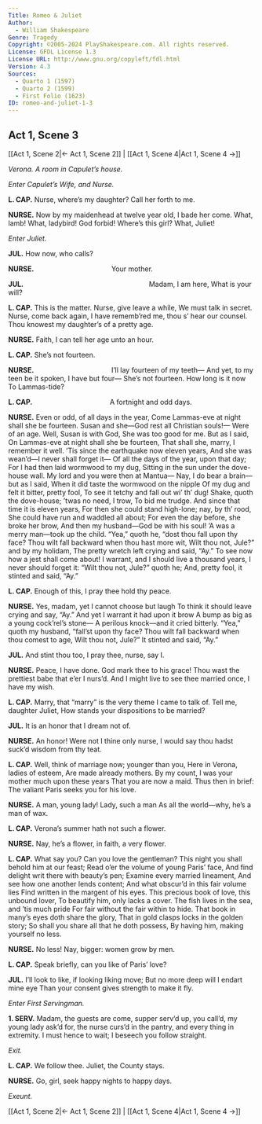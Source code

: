 ```yaml
---
Title: Romeo & Juliet
Author: 
  - William Shakespeare
Genre: Tragedy
Copyright: ©2005-2024 PlayShakespeare.com. All rights reserved.
License: GFDL License 1.3
License URL: http://www.gnu.org/copyleft/fdl.html
Version: 4.3
Sources:
  - Quarto 1 (1597)
  - Quarto 2 (1599)
  - First Folio (1623)
ID: romeo-and-juliet-1-3
---
```


## Act 1, Scene 3
[[Act 1, Scene 2|← Act 1, Scene 2]] | [[Act 1, Scene 4|Act 1, Scene 4 →]]

*Verona. A room in Capulet’s house.*

*Enter Capulet’s Wife, and Nurse.*

**L. CAP.**
Nurse, where’s my daughter? Call her forth to me.

**NURSE.**
Now by my maidenhead at twelve year old,
I bade her come. What, lamb! What, ladybird!
God forbid! Where’s this girl? What, Juliet!

*Enter Juliet.*

**JUL.**
How now, who calls?

**NURSE.**
           Your mother.

**JUL.**
                  Madam, I am here,
What is your will?

**L. CAP.**
This is the matter. Nurse, give leave a while,
We must talk in secret. Nurse, come back again,
I have rememb’red me, thou s’ hear our counsel.
Thou knowest my daughter’s of a pretty age.

**NURSE.**
Faith, I can tell her age unto an hour.

**L. CAP.**
She’s not fourteen.

**NURSE.**
           I’ll lay fourteen of my teeth⁠—
And yet, to my teen be it spoken, I have but four⁠—
She’s not fourteen. How long is it now
To Lammas-tide?

**L. CAP.**
           A fortnight and odd days.

**NURSE.**
Even or odd, of all days in the year,
Come Lammas-eve at night shall she be fourteen.
Susan and she—God rest all Christian souls!⁠—
Were of an age. Well, Susan is with God,
She was too good for me. But as I said,
On Lammas-eve at night shall she be fourteen,
That shall she, marry, I remember it well.
’Tis since the earthquake now eleven years,
And she was wean’d—I never shall forget it⁠—
Of all the days of the year, upon that day;
For I had then laid wormwood to my dug,
Sitting in the sun under the dove-house wall.
My lord and you were then at Mantua⁠—
Nay, I do bear a brain—but as I said,
When it did taste the wormwood on the nipple
Of my dug and felt it bitter, pretty fool,
To see it tetchy and fall out wi’ th’ dug!
Shake, quoth the dove-house; ’twas no need, I trow,
To bid me trudge.
And since that time it is eleven years,
For then she could stand high-lone; nay, by th’ rood,
She could have run and waddled all about;
For even the day before, she broke her brow,
And then my husband—God be with his soul!
’A was a merry man—took up the child.
“Yea,” quoth he, “dost thou fall upon thy face?
Thou wilt fall backward when thou hast more wit,
Wilt thou not, Jule?” and by my holidam,
The pretty wretch left crying and said, “Ay.”
To see now how a jest shall come about!
I warrant, and I should live a thousand years,
I never should forget it: “Wilt thou not, Jule?” quoth he;
And, pretty fool, it stinted and said, “Ay.”

**L. CAP.**
Enough of this, I pray thee hold thy peace.

**NURSE.**
Yes, madam, yet I cannot choose but laugh
To think it should leave crying and say, “Ay.”
And yet I warrant it had upon it brow
A bump as big as a young cock’rel’s stone⁠—
A perilous knock—and it cried bitterly.
“Yea,” quoth my husband, “fall’st upon thy face?
Thou wilt fall backward when thou comest to age,
Wilt thou not, Jule?” It stinted and said, “Ay.”

**JUL.**
And stint thou too, I pray thee, nurse, say I.

**NURSE.**
Peace, I have done. God mark thee to his grace!
Thou wast the prettiest babe that e’er I nurs’d.
And I might live to see thee married once,
I have my wish.

**L. CAP.**
Marry, that “marry” is the very theme
I came to talk of. Tell me, daughter Juliet,
How stands your dispositions to be married?

**JUL.**
It is an honor that I dream not of.

**NURSE.**
An honor! Were not I thine only nurse,
I would say thou hadst suck’d wisdom from thy teat.

**L. CAP.**
Well, think of marriage now; younger than you,
Here in Verona, ladies of esteem,
Are made already mothers. By my count,
I was your mother much upon these years
That you are now a maid. Thus then in brief:
The valiant Paris seeks you for his love.

**NURSE.**
A man, young lady! Lady, such a man
As all the world—why, he’s a man of wax.

**L. CAP.**
Verona’s summer hath not such a flower.

**NURSE.**
Nay, he’s a flower, in faith, a very flower.

**L. CAP.**
What say you? Can you love the gentleman?
This night you shall behold him at our feast;
Read o’er the volume of young Paris’ face,
And find delight writ there with beauty’s pen;
Examine every married lineament,
And see how one another lends content;
And what obscur’d in this fair volume lies
Find written in the margent of his eyes.
This precious book of love, this unbound lover,
To beautify him, only lacks a cover.
The fish lives in the sea, and ’tis much pride
For fair without the fair within to hide.
That book in many’s eyes doth share the glory,
That in gold clasps locks in the golden story;
So shall you share all that he doth possess,
By having him, making yourself no less.

**NURSE.**
No less! Nay, bigger: women grow by men.

**L. CAP.**
Speak briefly, can you like of Paris’ love?

**JUL.**
I’ll look to like, if looking liking move;
But no more deep will I endart mine eye
Than your consent gives strength to make it fly.

*Enter First Servingman.*

**1. SERV.**
Madam, the guests are come, supper serv’d up, you call’d, my young lady ask’d for, the nurse curs’d in the pantry, and every thing in extremity. I must hence to wait; I beseech you follow straight.

*Exit.*

**L. CAP.**
We follow thee. Juliet, the County stays.

**NURSE.**
Go, girl, seek happy nights to happy days.

*Exeunt.*

[[Act 1, Scene 2|← Act 1, Scene 2]] | [[Act 1, Scene 4|Act 1, Scene 4 →]]